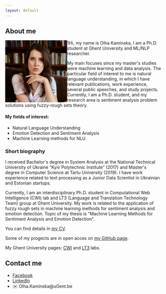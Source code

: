 ```yaml
---
layout: default
---
```

<!--<h1 style="color:Tomato;text-align:center;">Machine Learning and Natural Language Processing research</h1> -->

<h2>About me</h2>
<div style="line-height:10px">
<img style="display:block" align="left" width="200" height="200" src="me.jpg" alt="Portrait" class="inline"/>
</div>

<p class="main-text"> 1Hi, my name is Olha Kaminska, I am a Ph.D. student at Ghent University and ML/NLP researcher.</p>
<p class="main-text"> My main focuses since my master's studies were machine learning and data analysis. The particular field
of interest to me is natural language understanding, in which I have relevant publications, work experience, several
public speeches, and study projects. Currently, I am a Ph.D. student, and my research area is sentiment
analysis problem solutions using fuzzy-rough sets theory.</p>
  
<h4>My fields of interest:</h4>
<div class="main-text">
  <ul>
    <li>Natural Language Understanding</li>
    <li>Emotion Detection and Sentiment Analysis</li>
    <li>Machine Learning methods for NLU</li>
  </ul>
</div>

<h3>Short biography</h3>
<p>I received Bachelor's degree in System Analysis at the National Technical University of Ukraine “Kyiv Polytechnic Institute” (2017) and Master's degree in Computer Science at Tartu University (2019). I have work experience related to text processing as a Junior Data Scientist in Ukrainian and Estonian startups.</p>
<p>Currently, I am an interdisciplinary Ph.D. student in Computational Web Intelligence (CWI) lab and LT3 (Language and Translation Technology Team) group at Ghent University. My work is related to the application of fuzzy rough sets in machine learning methods for sentiment analysis and emotion detection. Topic of my thesis is "Machine Learning Methods for Sentiment Analysis and Emotion Detection".</p>
<p>You can find details in <a href="https://olha-kaminska.github.io/Olha_Kaminska_CV.pdf"> my CV<a/>. </p>
<p>Some of my progects are in open acces on <a href="https://github.com/olha-kaminska">my GitHub page</a>.</p> 
<p>My Ghent University pages: <a href="https://cwi.ugent.be/research/team/olha-kaminska.php">CWI</a> and <a href="https://www.lt3.ugent.be/people/olha-kaminska">LT3</a> labs.</p> 

<h2 >Contact me</h2>
<div class="main-text">
  <ul>
    <li><a href="https://www.facebook.com/olha.kaminska.399">Facebook</a></li>
    <li><a href="https://www.linkedin.com/in/olha-kaminska-97027513a/">LinkedIn</a></li>
    <li><div class="links">
  <span class="icon">✉️ </span>Olha.Kaminska@uGent.be
</div></li>
  </ul>
</div>
